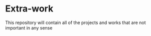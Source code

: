 # Extra-work
This repository will contain all of the projects and works that are not important in any sense
